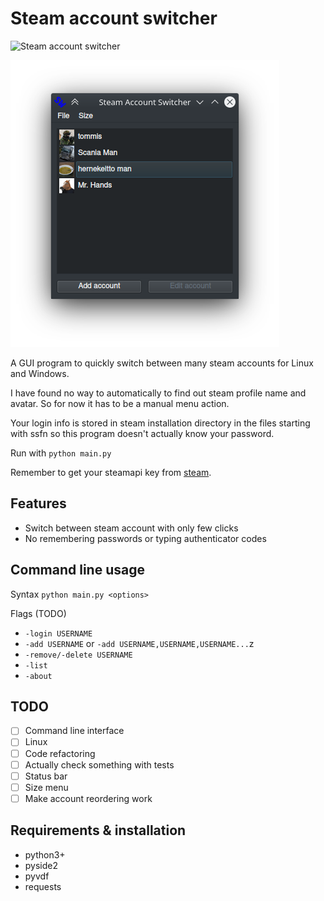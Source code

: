 # Steam account switcher

![Steam account switcher](https://github.com/tommis/steam_account_switcher/workflows/Steam%20account%20switcher/badge.svg?branch=master)

![screenshot](screenshot.png)

A GUI program to quickly switch between many steam accounts for Linux and Windows.

I have found no way to automatically to find out steam profile name and avatar. So for now it has to be a manual menu action.

Your login info is stored in steam installation directory in the files starting with ssfn so this program doesn't actually know your password.

Run with `python main.py`

Remember to get your steamapi key from [steam](https://steamcommunity.com/dev/apikey).

## Features

* Switch between steam account with only few clicks
* No remembering passwords or typing authenticator codes

## Command line usage

Syntax `python main.py <options>`

Flags  (TODO)

* `-login USERNAME`
* `-add USERNAME` or `-add USERNAME,USERNAME,USERNAME...`z
* `-remove/-delete USERNAME`
* `-list`
* `-about`

## TODO

- [ ] Command line interface
- [ ] Linux
- [ ] Code refactoring
- [ ] Actually check something with tests
- [ ] Status bar
- [ ] Size menu
- [ ] Make account reordering work
        
## Requirements & installation

- python3+
- pyside2
- pyvdf
- requests
